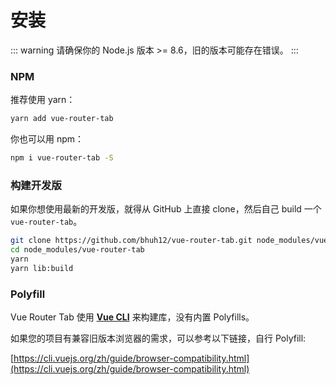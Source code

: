 # 安装

::: warning
请确保你的 Node.js 版本 >= 8.6，旧的版本可能存在错误。
:::

### NPM

推荐使用 yarn：

``` bash
yarn add vue-router-tab
```

你也可以用 npm：

``` bash
npm i vue-router-tab -S
```


### 构建开发版

如果你想使用最新的开发版，就得从 GitHub 上直接 clone，然后自己 build 一个 `vue-router-tab`。

``` bash
git clone https://github.com/bhuh12/vue-router-tab.git node_modules/vue-router-tab
cd node_modules/vue-router-tab
yarn
yarn lib:build
```

<!-- 
### 直接下载 / CDN

[https://unpkg.com/vue-router-tab/dist/lib/vue-router-tab.umd.min.js](https://unpkg.com/vue-router-tab/dist/lib/vue-router-tab.umd.min.js)

[https://unpkg.com/vue-router-tab/dist/lib/vue-router-tab.css](https://unpkg.com/vue-router-tab/dist/lib/vue-router-tab.css)

[Unpkg.com](https://unpkg.com) 提供了基于 NPM 的 CDN 链接。上面的链接会一直指向在 NPM 发布的最新版本。你也可以像  `https://unpkg.com/vue-router-tab@0.1.8/dist/lib/vue-router-tab.umd.min.js` 这样指定 版本号 或者 Tag。

在 Vue 后面加载 `vue-router-tab`，它会自动安装的：

``` html
<style src="/path/to/vue-router-tab.css"></style>

<script src="/path/to/vue.js"></script>
<script src="/path/to/vue-router.js"></script>
<script src="/path/to/vue-router-tab.js"></script>
```
-->

 

### Polyfill

Vue Router Tab 使用 [**Vue CLI**](https://cli.vuejs.org) 来构建库，没有内置 Polyfills。

如果您的项目有兼容旧版本浏览器的需求，可以参考以下链接，自行 Polyfill: 

[https://cli.vuejs.org/zh/guide/browser-compatibility.html](https://cli.vuejs.org/zh/guide/browser-compatibility.html)
